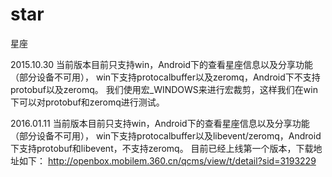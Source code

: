 # star
星座


2015.10.30 
当前版本目前只支持win，Android下的查看星座信息以及分享功能（部分设备不可用），
win下支持protocalbuffer以及zeromq，Android下不支持protobuf以及zeromq。
我们使用宏_WINDOWS来进行宏裁剪，这样我们在win下可以对protobuf和zeromq进行测试。


2016.01.11 
当前版本目前只支持win，Android下的查看星座信息以及分享功能（部分设备不可用），
win下支持protocalbuffer以及libevent/zeromq，Android下支持protobuf和libevent，不支持zeromq。
目前已经上线第一个版本，下载地址如下：
http://openbox.mobilem.360.cn/qcms/view/t/detail?sid=3193229
